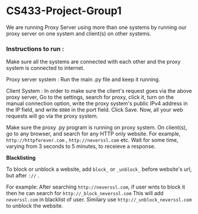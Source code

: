 # CS433-Project-Group1

We are running Proxy Server using more than one systems by running our proxy server on one system and client(s) on other systems. 

### Instructions to run :
Make sure all the systems are connected with each other and the proxy system is connected to internet. 

Proxy server system : Run the main .py file and keep it running.

Client System : In order to make sure the client's request goes via the above proxy server, Go to the settings, search for proxy, click it, turn on the manual connection option, write the proxy system's public IPv4 address in the IP field, and write `8080` in the port field. Click Save. Now, all your web requests will go via the proxy system. 

Make sure the proxy .py program is running on proxy system. On client(s), go to any browser, and search for any HTTP only website. For example, `http://httpforever.com` , `http://neverssl.com` etc. Wait for some time, varying from 3 seconds to 5 minutes, to receieve a response. 

**Blacklisting**

To block or unblock a website, add `block_` or `_unblock_` before website's url, but after `://` .

For example:
After searching `http://neverssl.com`, if user wnts to block it then he can search for `http://_block_neverssl.com`  This will add `neverssl.com` in blacklist of user.
Similary use `http://_unblock_neverssl.com` to unblock the website.
